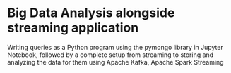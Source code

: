 # Big Data Analysis alongside streaming application
Writing queries as a Python program using the pymongo library in Jupyter Notebook, followed by a complete setup from streaming to storing and analyzing the data for them using Apache Kafka,  Apache Spark Streaming
